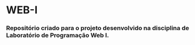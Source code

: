 # WEB-I

### Repositório criado para o projeto desenvolvido na disciplina de Laboratório de Programação Web I.
